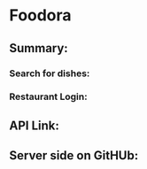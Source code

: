 # Foodora

[Live]:()

## Summary:

### Search for dishes:

### Restaurant Login:

## API Link:
[Link]:()

## Server side on GitHUb:
